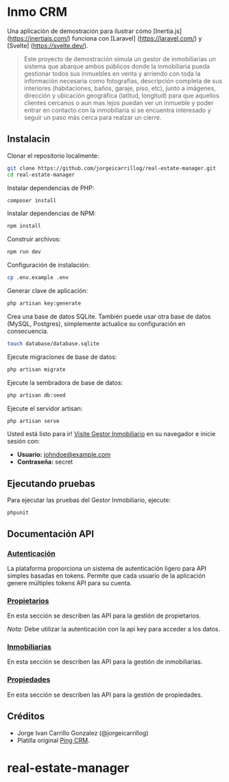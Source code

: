 # Inmo CRM

Una aplicación de demostración para ilustrar cómo [Inertia.js] (https://inertiajs.com/) funciona con [Laravel] (https://laravel.com/) y [Svelte] (https://svelte.dev/).

> Este proyecto de demostración simula un gestor de inmobiliarias un sistema que abarque ambos públicos donde la inmobiliaria pueda gestionar todos sus inmuebles en venta y arriendo con toda la información necesaria como fotografías, descripción completa de sus interiores (habitaciones, baños, garaje, piso, etc), junto a imágenes, dirección y ubicación geográfica (latitud, longitud) para que aquellos clientes cercanos o aun mas lejos puedan ver un inmueble y poder entrar en contacto con la inmobiliaria si se encuentra interesado y seguir un paso más cerca para realzar un cierre.

## Instalacin

Clonar el repositorio localmente:

```sh
git clone https://github.com/jorgeicarrillog/real-estate-manager.git
cd real-estate-manager
```

Instalar dependencias de PHP:

```sh
composer install
```

Instalar dependencias de NPM:

```sh
npm install
```

Construir archivos:

```sh
npm run dev
```

Configuración de instalación:

```sh
cp .env.example .env
```

Generar clave de aplicación:

```sh
php artisan key:generate
```

Crea una base de datos SQLite. También puede usar otra base de datos (MySQL, Postgres), simplemente actualice su configuración en consecuencia.

```sh
touch database/database.sqlite
```

Ejecute migraciones de base de datos:

```sh
php artisan migrate
```

Ejecute la sembradora de base de datos:

```sh
php artisan db:seed
```

Ejecute el servidor artisan:

```sh
php artisan serve
```

Usted está listo para ir! [Visite Gestor Inmobiliario](http://127.0.0.1:8000/) en su navegador e inicie sesión con:

- **Usuario:** johndoe@example.com
- **Contraseña:** secret

## Ejecutando pruebas

Para ejecutar las pruebas del Gestor Inmobiliario, ejecute:

```
phpunit
```

## Documentación API

### [Autenticación](https://documenter.getpostman.com/view/4570635/TzXzEctc)
La plataforma proporciona un sistema de autenticación ligero para API simples basadas en tokens. Permite que cada usuario de la aplicación genere múltiples tokens API para su cuenta.

### [Propietarios](https://documenter.getpostman.com/view/4570635/TzXzEctd)
En esta sección se describen las API para la gestión de propietarios.

*Nota:* Debe utilizar la autenticación con la api key para acceder a los datos.

### [Inmobiliarias](https://documenter.getpostman.com/view/4570635/TzXzEcte)
En esta sección se describen las API para la gestión de inmobiliarias.

### [Propiedades](https://documenter.getpostman.com/view/4570635/TzXzEctf)
En esta sección se describen las API para la gestión de propiedades.

## Créditos

- Jorge Ivan Carrillo Gonzalez (@jorgeicarrillog)
- Platilla original [Ping CRM](https://github.com/zgabievi/pingcrm-svelte.git).
# real-estate-manager

